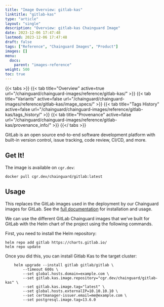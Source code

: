 ```yaml
---
title: "Image Overview: gitlab-kas"
linktitle: "gitlab-kas"
type: "article"
layout: "single"
description: "Overview: gitlab-kas Chainguard Image"
date: 2023-12-06 17:47:48
lastmod: 2023-12-06 17:47:48
draft: false
tags: ["Reference", "Chainguard Images", "Product"]
images: []
menu: 
  docs: 
    parent: "images-reference"
weight: 500
toc: true
---
```


{{< tabs >}}
{{< tab title="Overview" active=true url="/chainguard/chainguard-images/reference/gitlab-kas/" >}}
{{< tab title="Variants" active=false url="/chainguard/chainguard-images/reference/gitlab-kas/image_specs/" >}}
{{< tab title="Tags History" active=false url="/chainguard/chainguard-images/reference/gitlab-kas/tags_history/" >}}
{{< tab title="Provenance" active=false url="/chainguard/chainguard-images/reference/gitlab-kas/provenance_info/" >}}
{{</ tabs >}}



<!--overview:start-->
GitLab is an open source end-to-end software development platform with built-in version control, issue tracking, code review, CI/CD, and more.
<!--overview:end-->

<!--getting:start-->
## Get It!
The image is available on `cgr.dev`:

```
docker pull cgr.dev/chainguard/gitlab:latest
```
<!--getting:end-->

<!--body:start-->
## Usage

This replaces the GitLab images used in the deployment by our Chainguard images for GitLab.
See the [full documentation](https://docs.gitlab.com/charts/) for installation and usage.

We can use the different GitLab Chainguard images that we've built for GitLab with the Helm chart of the project using the following commands.

First, you need to install the Helm repository:

```shell
helm repo add gitlab https://charts.gitlab.io/
helm repo update
```

Once you did this, you can install Gitlab Kas to the target cluster:

```shell
    helm upgrade --install gitlab gitlab/gitlab \
        --timeout 600s \
        --set global.hosts.domain=example.com \
        --set gitlab.kas.image.repository="cgr.dev/chainguard/gitlab-kas" \
        --set gitlab.kas.image.tag="latest" \
        --set global.hosts.externalIP=10.10.10.10 \
        --set certmanager-issuer.email=me@example.com \
        --set postgresql.image.tag=13.6.0
```
<!--body:end-->

